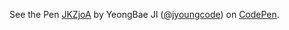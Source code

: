 <p data-height="265" data-theme-id="0" data-slug-hash="JKZjoA" data-default-tab="result" data-user="jyoungcode" data-embed-version="2" class="codepen">See the Pen <a href="https://codepen.io/jyoungcode/pen/JKZjoA/">JKZjoA</a> by YeongBae JI (<a href="http://codepen.io/jyoungcode">@jyoungcode</a>) on <a href="http://codepen.io">CodePen</a>.</p>
<script async src="//assets.codepen.io/assets/embed/ei.js"></script>